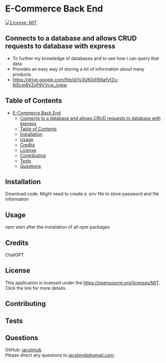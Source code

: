 # E-Commerce Back End
[![License: MIT](https://img.shields.io/badge/License-MIT-yellow.svg)](https://opensource.org/licenses/MIT)
## Connects to a database and allows CRUD requests to database with express
               
  - To further my knowledge of databases and to see how I can query that data
  - Provides an easy way of storing a lot of information about many products
  - https://drive.google.com/file/d/1v3UK0d166afyfZu-6i5cm8VZyP8VVcw_/view
        
## Table of Contents        
        
- [E-Commerce Back End](#e-commerce-back-end)
  - [Connects to a database and allows CRUD requests to database with express](#connects-to-a-database-and-allows-crud-requests-to-database-with-express)
  - [Table of Contents](#table-of-contents)
  - [Installation](#installation)
  - [Usage](#usage)
  - [Credits](#credits)
  - [License](#license)
  - [Contributing](#contributing)
  - [Tests](#tests)
  - [Questions](#questions)
        
## Installation
        
Download code. Might need to create a .env file to store password and file information
        
## Usage
        
npm start after the installation of all npm packages
        
## Credits
        
ChatGPT
        
## License

This application is licensed under the https://opensource.org/licenses/MIT. Click the link for more details.
  
        
## Contributing
        


## Tests



## Questions

GitHub: [jacslimob](https://github.com/jacslimob)   
Please direct any questions to [jacslimob@gmail.com](mailto:jacslimob@gmail.com).
